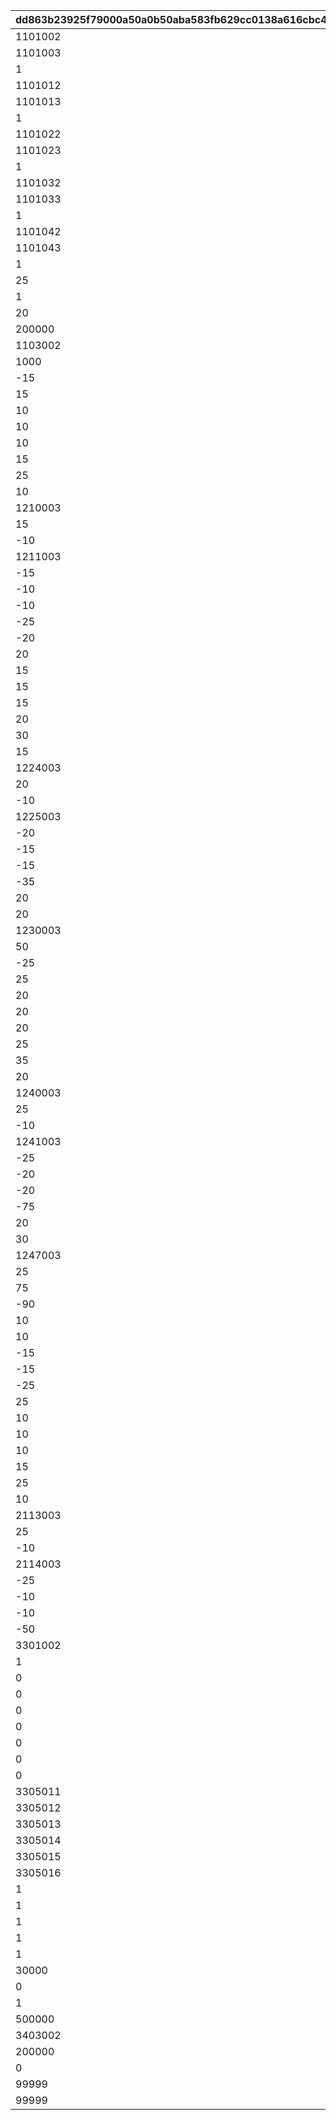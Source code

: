|dd863b23925f79000a50a0b50aba583fb629cc0138a616cbc4762011e07fabc3|4a371e500a9f2511f87a838b2f583a5d907d5287500018a61aec1ad61e20fda1|8cd22972da8ac4bd9674c3292806f05c3520c6ab5ff23f677e67d5f6970652b5|f2062e724cb5aa1904553f0defb61083a3336b93c94dee58c811559a397cd64a|3086f4696fabdff767f8cf7be2600da5dc813d3c4694bfdd2491b7cb55122f3b|0b075b87ae92609f550c12a6584db75bd91e3b08813724a1e092891168b38515|41137c78c23abab52886b8efd65b68b57bec00799653d2aa88d85637d22dd5c4|2b6fb0294c714bfa1919f5f10ed32333f57b6c16c2e85c0016f17b371f5a03f4|b70f30520e8c5240648edcaf113f18732f5b385ed1ab80195c879654615488e1|
| --- | --- | --- | --- | --- | --- | --- | --- | --- |
|1101002|600|21|0|0|0|0|0|1101001|
|1101003|2400|22|0|0|0|600|0|1101002|
|1|1|20|50|0|0|-1500|0|1101003|
|1101012|900|21|0|0|0|0|0|1101011|
|1101013|2100|22|0|0|0|700|0|1101012|
|1|1|20|200|0|0|-1500|0|1101013|
|1101022|400|21|0|0|0|0|0|1101021|
|1101023|2000|22|0|0|0|500|0|1101022|
|1|1|20|350|0|0|-1500|0|1101023|
|1101032|1000|21|0|0|0|0|0|1101031|
|1101033|1800|22|0|0|0|900|0|1101032|
|1|1|20|500|0|0|-1500|0|1101033|
|1101042|500|21|0|0|0|0|0|1101041|
|1101043|1600|22|0|0|0|800|0|1101042|
|1|1|20|750|0|0|-1500|0|1101043|
|25|1|1|2|0|0|2|2|1101101|
|1|1|20|-100|0|0|-2000|0|1102001|
|20|1|1|10|0|0|2|2|1102101|
|200000|2|10|0|0|0|0|2|1102102|
|1103002|500|21|0|0|0|0|0|1103001|
|1000|0|3|0|0|0|0|2|1103002|
|-15|3|2|0|0|0|3000|2|1202001|
|15|3|2|0|0|0|30000|1|1204001|
|10|3|2|0|0|0|30000|1|1205001|
|10|3|2|0|0|0|30000|1|1206001|
|10|3|2|0|0|0|30000|1|1207001|
|15|2|2|0|0|0|3000|1|1208001|
|25|1|2|0|0|0|3000|1|1209001|
|10|2|2|0|0|0|3000|1|1210001|
|1210003|3000|21|0|0|0|0|0|1210002|
|15|1|2|0|0|0|30000|1|1210003|
|-10|2|2|0|0|0|3000|1|1211001|
|1211003|3000|21|0|0|0|0|0|1211002|
|-15|1|2|0|0|0|30000|2|1211003|
|-10|1|2|0|0|0|30000|2|1213001|
|-10|2|2|0|0|0|30000|2|1213002|
|-25|3|2|0|0|0|1500|2|1214001|
|-20|3|2|0|0|0|3000|2|1216001|
|20|3|2|0|0|0|30000|1|1218001|
|15|3|2|0|0|0|30000|1|1219001|
|15|3|2|0|0|0|30000|1|1220001|
|15|3|2|0|0|0|30000|1|1221001|
|20|2|2|0|0|0|3000|1|1222001|
|30|1|2|0|0|0|3000|1|1223001|
|15|2|2|0|0|0|3000|1|1224001|
|1224003|3000|21|0|0|0|0|0|1224002|
|20|1|2|0|0|0|30000|1|1224003|
|-10|2|2|0|0|0|3000|1|1225001|
|1225003|3000|21|0|0|0|0|0|1225002|
|-20|1|2|0|0|0|30000|2|1225003|
|-15|1|2|0|0|0|30000|2|1227001|
|-15|2|2|0|0|0|30000|2|1227002|
|-35|3|2|0|0|0|1500|2|1228001|
|20|3|2|0|0|0|30000|1|1229001|
|20|2|2|0|0|0|3000|1|1230001|
|1230003|3000|21|0|0|0|0|0|1230002|
|50|1|2|0|0|0|30000|1|1230003|
|-25|3|2|0|0|0|3000|2|1232001|
|25|3|2|0|0|0|30000|1|1234001|
|20|3|2|0|0|0|30000|1|1235001|
|20|3|2|0|0|0|30000|1|1236001|
|20|3|2|0|0|0|30000|1|1237001|
|25|2|2|0|0|0|3000|1|1238001|
|35|1|2|0|0|0|3000|1|1239001|
|20|2|2|0|0|0|3000|1|1240001|
|1240003|3000|21|0|0|0|0|0|1240002|
|25|1|2|0|0|0|30000|1|1240003|
|-10|2|2|0|0|0|3000|1|1241001|
|1241003|3000|21|0|0|0|0|0|1241002|
|-25|1|2|0|0|0|30000|2|1241003|
|-20|1|2|0|0|0|30000|2|1242001|
|-20|2|2|0|0|0|30000|2|1242002|
|-75|3|2|0|0|0|1500|2|1244001|
|20|3|2|0|0|0|30000|1|1246001|
|30|3|2|0|0|0|30000|1|1247001|
|1247003|3000|21|0|0|0|0|0|1247002|
|25|1|2|0|0|0|3000|1|1247003|
|75|1|2|0|0|0|3000|1|1248001|
|-90|3|2|0|0|0|1500|2|1249001|
|10|2|2|0|0|0|30000|1|2101001|
|10|2|2|0|0|0|30000|1|2102001|
|-15|2|2|0|0|0|3000|2|2103001|
|-15|3|2|0|0|0|3000|2|2103002|
|-25|3|2|0|0|0|3000|2|2105001|
|25|3|2|0|0|0|30000|1|2107001|
|10|3|2|0|0|0|30000|1|2108001|
|10|3|2|0|0|0|30000|1|2109001|
|10|3|2|0|0|0|30000|1|2110001|
|15|2|2|0|0|0|3000|1|2111001|
|25|1|2|0|0|0|3000|1|2112001|
|10|2|2|0|0|0|3000|1|2113001|
|2113003|3000|21|0|0|0|0|0|2113002|
|25|1|2|0|0|0|30000|1|2113003|
|-10|2|2|0|0|0|3000|1|2114001|
|2114003|3000|21|0|0|0|0|1|2114002|
|-25|1|2|0|0|0|30000|2|2114003|
|-10|1|2|0|0|0|30000|2|2116001|
|-10|2|2|0|0|0|30000|2|2116002|
|-50|3|2|0|0|0|1500|2|2117001|
|3301002|300|21|0|0|0|0|0|3301001|
|1|2|20|20|0|0|30|0|3301002|
|0|1|1|100|0|0|1|2|3301101|
|0|1|1|40|0|0|1|2|3302001|
|0|1|1|60|0|0|1|2|3302002|
|0|1|1|12|0|0|1|2|3303001|
|0|1|1|28|0|0|1|2|3303002|
|0|1|1|40|0|0|1|2|3304001|
|0|1|1|100|0|0|1|2|3304002|
|3305011|200|21|0|0|0|0|0|3305001|
|3305012|200|21|0|0|0|0|0|3305002|
|3305013|200|21|0|0|0|0|0|3305003|
|3305014|200|21|0|0|0|0|0|3305004|
|3305015|200|21|0|0|0|0|0|3305005|
|3305016|200|21|0|0|0|0|0|3305006|
|1|2|20|15|0|30|26|0|3305011|
|1|2|20|8|0|15|29|0|3305012|
|1|2|20|0|0|0|30|0|3305013|
|1|2|20|-8|0|-15|29|0|3305014|
|1|2|20|-15|0|-30|26|0|3305015|
|30000|1|10|0|0|0|180|1|3305016|
|0|1|1|20|0|0|1|2|3305101|
|1|2|20|29|0|0|274|0|3402001|
|500000|2000|11|0|0|0|0|3|3402101|
|3403002|200|21|0|0|0|0|0|3403001|
|200000|1|10|0|0|0|0|1|3403002|
|0|0|4|0|0|0|0|3|4001001|
|99999|0|1|0|0|0|0|3|4001002|
|99999|9|1|9|9|9|9|3|4002001|
